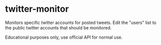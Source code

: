 # twitter-monitor
Monitors specific twitter accounts for posted tweets. Edit the "users" list to the public twitter accounts that should be monitored. 

Educational purposes only, use official API for normal use. 
